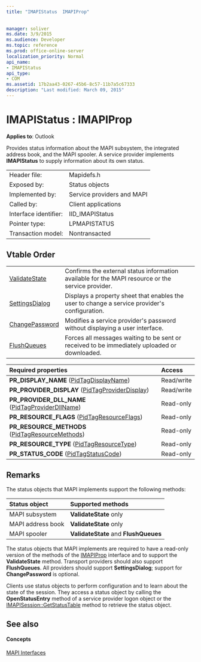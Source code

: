 ```yaml
---
title: "IMAPIStatus  IMAPIProp"
 
 
manager: soliver
ms.date: 3/9/2015
ms.audience: Developer
ms.topic: reference
ms.prod: office-online-server
localization_priority: Normal
api_name:
- IMAPIStatus
api_type:
- COM
ms.assetid: 17b2aa43-0267-45b6-8c57-11b7a5c67333
description: "Last modified: March 09, 2015"
---
```


# IMAPIStatus : IMAPIProp

  
  
**Applies to**: Outlook 
  
Provides status information about the MAPI subsystem, the integrated address book, and the MAPI spooler. A service provider implements **IMAPIStatus** to supply information about its own status. 
  
|||
|:-----|:-----|
|Header file:  <br/> |Mapidefs.h  <br/> |
|Exposed by:  <br/> |Status objects  <br/> |
|Implemented by:  <br/> |Service providers and MAPI  <br/> |
|Called by:  <br/> |Client applications  <br/> |
|Interface identifier:  <br/> |IID_IMAPIStatus  <br/> |
|Pointer type:  <br/> |LPMAPISTATUS  <br/> |
|Transaction model:  <br/> |Nontransacted  <br/> |
   
## Vtable Order

|||
|:-----|:-----|
|[ValidateState](imapistatus-validatestate.md) <br/> |Confirms the external status information available for the MAPI resource or the service provider.  <br/> |
|[SettingsDialog](imapistatus-settingsdialog.md) <br/> |Displays a property sheet that enables the user to change a service provider's configuration.  <br/> |
|[ChangePassword](imapistatus-changepassword.md) <br/> |Modifies a service provider's password without displaying a user interface.  <br/> |
|[FlushQueues](imapistatus-flushqueues.md) <br/> |Forces all messages waiting to be sent or received to be immediately uploaded or downloaded.  <br/> |
   
|**Required properties**|**Access**|
|:-----|:-----|
|**PR_DISPLAY_NAME** ([PidTagDisplayName](pidtagdisplayname-canonical-property.md))  <br/> |Read/write  <br/> |
|**PR_PROVIDER_DISPLAY** ([PidTagProviderDisplay](pidtagproviderdisplay-canonical-property.md))  <br/> |Read/write  <br/> |
|**PR_PROVIDER_DLL_NAME** ([PidTagProviderDllName](pidtagproviderdllname-canonical-property.md))  <br/> |Read-only  <br/> |
|**PR_RESOURCE_FLAGS** ([PidTagResourceFlags](pidtagresourceflags-canonical-property.md))  <br/> |Read-only  <br/> |
|**PR_RESOURCE_METHODS** ([PidTagResourceMethods](pidtagresourcemethods-canonical-property.md))  <br/> |Read-only  <br/> |
|**PR_RESOURCE_TYPE** ([PidTagResourceType](pidtagresourcetype-canonical-property.md))  <br/> |Read-only  <br/> |
|**PR_STATUS_CODE** ([PidTagStatusCode](pidtagstatuscode-canonical-property.md))  <br/> |Read-only  <br/> |
   
## Remarks

The status objects that MAPI implements support the following methods:
  
|**Status object**|**Supported methods**|
|:-----|:-----|
|MAPI subsystem  <br/> |**ValidateState** only  <br/> |
|MAPI address book  <br/> |**ValidateState** only  <br/> |
|MAPI spooler  <br/> |**ValidateState** and **FlushQueues** <br/> |
   
The status objects that MAPI implements are required to have a read-only version of the methods of the [IMAPIProp](imapipropiunknown.md) interface and to support the **ValidateState** method. Transport providers should also support **FlushQueues**. All providers should support **SettingsDialog**; support for **ChangePassword** is optional. 
  
Clients use status objects to perform configuration and to learn about the state of the session. They access a status object by calling the **OpenStatusEntry** method of a service provider logon object or the [IMAPISession::GetStatusTable](imapisession-getstatustable.md) method to retrieve the status object. 
  
## See also

#### Concepts

[MAPI Interfaces](mapi-interfaces.md)

